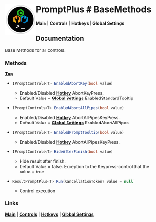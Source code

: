 # <img align="left" width="100" height="100" src="./images/icon.png"> PromptPlus # BaseMethods

[**Main**](index.md#help) | 
[**Controls**](index.md#apis) |
[**Hotkeys**](index.md#hotkeys) |
[**Global Settings**](index.md#global-settings)

## Documentation
Base Methods for all controls.

### Methods
[**Top**](#promptplus--basemethods)

- ```csharp
  IPromptControls<T> EnabledAbortKey(bool value)
  ``` 
    - Enabled/Disabled [**Hotkey**](index.md#hotkeys) AbortKeyPress.
	- Default Value = [**Global Settings**](index.md#global-settings) EnabledStandardTooltip
- ```csharp
  IPromptControls<T> EnabledAbortAllPipes(bool value)
  ``` 
    - Enabled/Disabled [**Hotkey**](index.md#global-settings) AbortAllPipesKeyPress.
	- Default Value = [**Global Settings**](index.md#global-settings) EnabledAbortAllPipes

- ```csharp
  IPromptControls<T> EnabledPromptTooltip(bool value)
  ``` 
	- Enabled/Disabled [**Hotkey**](index.md#global-settings) AbortAllPipesKeyPress.

- ```csharp
  IPromptControls<T> HideAfterFinish(bool value)
  ``` 
    - Hide result after finish.
	- Default Value = false. Exception to the Keypress-control that the value = true

- ```csharp
  ResultPromptPlus<T> Run(CancellationToken? value = null)
  ``` 
	- Control execution

### Links
[**Main**](index.md#help) | 
[**Controls**](index.md#apis) |
[**Hotkeys**](index.md#hotkeys) |
[**Global Settings**](index.md#global-settings)



